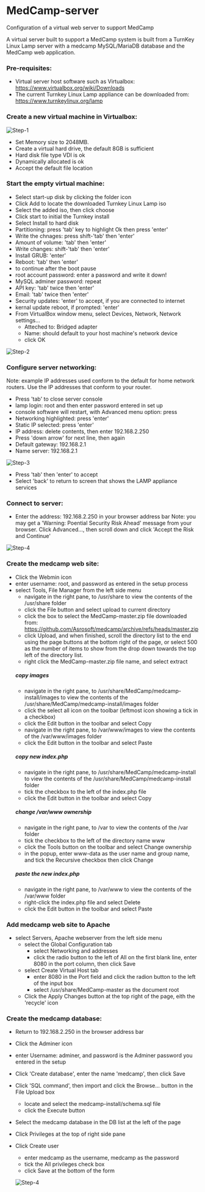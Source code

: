 # MedCamp-server
Configuration of a virtual web server to support MedCamp

A virtual server built to support a MedCamp system is built from a TurnKey Linux Lamp server with a medcamp MySQL/MariaDB database and the MedCamp web application.

### Pre-requisites:
- Virtual server host software such as Virtualbox: https://www.virtualbox.org/wiki/Downloads
- The current Turnkey Linux Lamp appliance can be downloaded from: https://www.turnkeylinux.org/lamp

### Create a new virtual machine in Virtualbox:
![Step-1](https://raw.githubusercontent.com/Asrosoft/MedCamp-server/master/assets/virtualbox-step1.png)
- Set Memory size to 2048MB.
- Create a virtual hard drive, the default 8GB is sufficient
- Hard disk file type VDI is ok
- Dynamically allocated is ok
- Accept the default file location

### Start the empty virtual machine:
- Select start-up disk by clicking the folder icon
- Click Add to locate the downloaded Turnkey Linux Lamp iso
- Select the added iso, then click choose
- Click start to initial the Turnkey install
- Select Install to hard disk
- Partitioning: press 'tab' key to highlight Ok then press 'enter'
- Write the chnages: press shift-'tab' then 'enter'
- Amount of volume: 'tab' then 'enter'
- Write changes: shift-'tab' then 'enter'
- Install GRUB: 'enter'
- Reboot: 'tab' then 'enter'
- <enter> to continue after the boot pause
- root account password: enter a password and write it down!
- MySQL adminer password: repeat
- API key: 'tab' twice then 'enter'
- Email: 'tab' twice then 'enter'
- Security updates: 'enter' to accept, if you are connected to internet
- kernal update reboot, if prompted: 'enter'
- From VirtualBox window menu, select Devices, Network, Network settings...
  - Atteched to: Bridged adapter
  - Name: should default to your host machine's network device
  - click OK

![Step-2](https://raw.githubusercontent.com/Asrosoft/MedCamp-server/master/assets/virtualbox-network.png)

### Configure server networking:
  Note: example IP addresses used conform to the default for home network routers. Use the IP addresses that conform to your router.
- Press 'tab' to close server console
- lamp login: root and then enter password entered in set up
- console software will restart, with Advanced menu option: press <enter>
- Networking highlighted: press 'enter'
- Static IP selected: press 'enter'
- IP address: delete contents, then enter 192.168.2.250
- Press 'down arrow' for next line, then again
- Default gateway: 192.168.2.1
- Name server: 192.168.2.1

![Step-3](https://raw.githubusercontent.com/Asrosoft/MedCamp-server/master/assets/turnkey-networking.png)
- Press 'tab' then 'enter' to accept
- Select 'back' to return to screen that shows the LAMP appliance services
  
### Connect to server:
- Enter the address: 192.168.2.250 in your browser address bar
  Note: you may get a 'Warning: Poential Security Risk Ahead' message from your browser. Click Advanced..., then scroll down and click 'Accept the Risk and Continue'

![Step-4](https://raw.githubusercontent.com/Asrosoft/MedCamp-server/master/assets/LAMP-server.png)

### Create the medcamp web site:
- Click the Webmin icon
- enter username: root, and password as entered in the setup process
- select Tools, File Manager from the left side menu
  - navigate in the right pane, to /usr/share to view the contents of the /usr/share folder
  - click the File button and select  upload to current directory
  - click the box to select the MedCamp-master.zip file downloaded from: https://github.com/Asrosoft/medcamp/archive/refs/heads/master.zip
  - click Upload, and when finished, scroll the directory list to the end using the page buttons at the bottom right of the page, or select 500 as the number of items to show from the drop down towards the top left of the directory list.
  - right click the MedCamp-master.zip file name, and select extract
  ##### copy images
  - navigate in the right pane, to /usr/share/MedCamp/medcamp-install/images to view the contents of the /usr/share/MedCamp/medcamp-install/images folder
  - click the select all icon on the toolbar (leftmost icon showing a tick in a checkbox)
  - click the Edit button in the toolbar and select Copy
  - navigate in the right pane, to /var/www/images to view the contents of the /var/www/images folder
  - click the Edit button in the toolbar and select Paste
  ##### copy new index.php 
  - navigate in the right pane, to /usr/share/MedCamp/medcamp-install to view the contents of the /usr/share/MedCamp/medcamp-install folder
  - tick the checkbox to the left of the index.php file
  - click the Edit button in the toolbar and select Copy
  ##### change /var/www ownership
  - navigate in the right pane, to /var to view the contents of the /var folder
  - tick the checkbox to the left of the directory name www
  - click the Tools button on the toolbar and select Change ownership
  - in the popup, enter www-data as the user name and group name, and tick the Recursive checkbox then click Change
  ##### paste the new index.php
  - navigate in the right pane, to /var/www to view the contents of the /var/www folder
  - right-click the index.php file and select Delete
  - click the Edit button in the toolbar and select Paste

### Add medcamp web site to Apache
- select Servers, Apache webserver from the left side menu
  - select the Global Configuration tab
    - select Networking and addresses
    - click the radio button to the left of All on the first blank line, enter 8080 in the port column, then click Save
  - select Create Virtual Host tab
    - enter 8080 in the Port field and click the radion button to the left of the input box
    - select /usr/share/MedCamp-master as the document root
  - Click the Apply Changes button at the top right of the page, eith the 'recycle' icon
  
### Create the medcamp database:
- Return to 192.168.2.250 in the browser address bar
- Click the Adminer icon
- enter Username: adminer, and password is the Adminer password you entered in the setup
- Click 'Create database', enter the name 'medcamp', then click Save
- Click 'SQL command', then import and click the Browse... button in the File Upload box
  - locate and select the medcamp-install/schema.sql file
  - click the Execute button
- Select the medcamp database in the DB list at the left of the page
- Click Privileges at the top of right side pane
- Click Create user
  - enter medcamp as the username, medcamp as the password
  - tick the All privileges check box
  - click Save at the bottom of the form

  ![Step-4](https://raw.githubusercontent.com/Asrosoft/MedCamp-server/master/assets/updated-LAMP.png)
